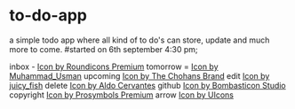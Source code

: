 # to-do-app

a simple todo app where all kind of to do's can store, update and much more to come.
#started on 6th september 4:30 pm;

inbox - <a href="https://www.freepik.com/search">Icon by Roundicons Premium</a>
tomorrow = <a href="https://www.freepik.com/search">Icon by Muhammad_Usman</a>
upcoming <a href="https://www.freepik.com/search">Icon by The Chohans Brand</a>
edit <a href="https://www.freepik.com/search#uuid=e688a65f-ca96-4952-a75b-348b3701ead0">Icon by juicy_fish</a>
delete <a href="https://www.freepik.com/search">Icon by Aldo Cervantes</a>
github <a href="https://www.freepik.com/search">Icon by Bombasticon Studio</a>
copyright <a href="https://www.freepik.com/icon/letter-c_14574561#fromView=search&page=1&position=2&uuid=3fafc956-b4c0-437b-aad7-16e4449a1310">Icon by Prosymbols Premium</a>
arrow <a href="https://www.freepik.com/search">Icon by UIcons</a> 
